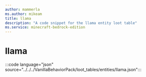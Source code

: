 ```yaml
---
author: mammerla
ms.author: mikeam
title: llama
description: "A code snippet for the llama entity loot table"
ms.service: minecraft-bedrock-edition
---
```


# llama

:::code language="json" source="../../../VanillaBehaviorPack/loot_tables/entities/llama.json":::
